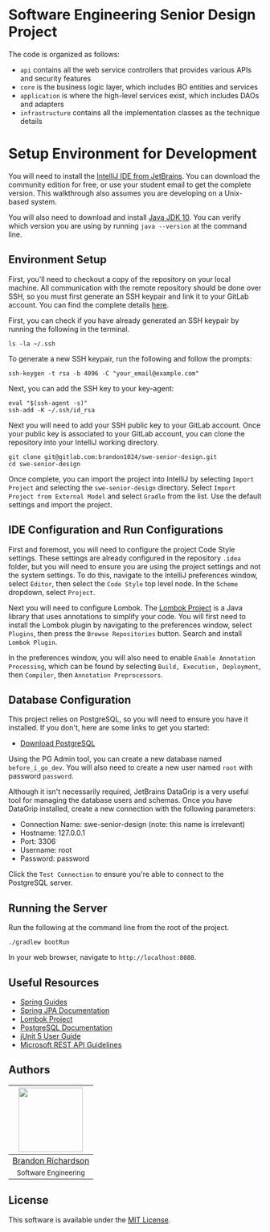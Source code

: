 # Software Engineering Senior Design Project 
The code is organized as follows:
- `api` contains all the web service controllers that provides various APIs and security features
- `core` is the business logic layer, which includes BO entities and services
- `application` is where the high-level services exist, which includes DAOs and adapters
- `infrastructure` contains all the implementation classes as the technique details


# Setup Environment for Development
You will need to install the [IntelliJ IDE from JetBrains](https://www.jetbrains.com/idea/). You can download the community edition for free, or use your student email to get the complete version. This walkthrough also assumes you are developing on a Unix-based system.

You will also need to download and install [Java JDK 10](http://www.oracle.com/technetwork/java/javase/downloads/jdk10-downloads-4416644.html). You can verify which version you are using by running `java --version` at the command line.

## Environment Setup
First, you'll need to checkout a copy of the repository on your local machine. All communication with the remote repository should be done over SSH, so you must first generate an SSH keypair and link it to your GitLab account. You can find the complete details [here](https://docs.gitlab.com/ee/ssh/).

First, you can check if you have already generated an SSH keypair by running the following in the terminal.
```
ls -la ~/.ssh
```

To generate a new SSH keypair, run the following and follow the prompts:
```
ssh-keygen -t rsa -b 4096 -C "your_email@example.com"
```

Next, you can add the SSH key to your key-agent:
```
eval "$(ssh-agent -s)"
ssh-add -K ~/.ssh/id_rsa
```

Next you will need to add your SSH public key to your GitLab account. Once your public key is associated to your GitLab account, you can clone the repository into your IntelliJ working directory.

```
git clone git@gitlab.com:brandon1024/swe-senior-design.git
cd swe-senior-design
```

Once complete, you can import the project into IntelliJ by selecting `Import Project` and selecting the `swe-senior-design` directory. Select `Import Project from External Model` and select `Gradle` from the list. Use the default settings and import the project.

## IDE Configuration and Run Configurations
First and foremost, you will need to configure the project Code Style settings. These settings are already configured in the repository `.idea` folder, but you will need to ensure you are using the project settings and not the system settings. To do this, navigate to the IntelliJ preferences window, select `Editor`, then select the `Code Style` top level node. In the `Scheme` dropdown, select `Project`.

Next you will need to configure Lombok. The [Lombok Project](https://projectlombok.org/) is a Java library that uses annotations to simplify your code. You will first need to install the Lombok plugin by navigating to the preferences window, select `Plugins`, then press the `Browse Repositories` button. Search and install `Lombok Plugin`.

In the preferences window, you will also need to enable `Enable Annotation Processing`, which can be found by selecting `Build, Execution, Deployment`, then `Compiler`, then `Annotation Preprocessors`.

## Database Configuration
This project relies on PostgreSQL, so you will need to ensure you have it installed. If you don't, here are some links to get you started:
- [Download PostgreSQL](https://www.postgresql.org/download/)

Using the PG Admin tool, you can create a new database named `before_i_go_dev`. You will also need to create a new user named `root` with password `password`.

Although it isn't necessarily required, JetBrains DataGrip is a very useful tool for managing the database users and schemas. Once you have DataGrip installed, create a new connection with the following parameters:
- Connection Name: swe-senior-design (note: this name is irrelevant)
- Hostname: 127.0.0.1
- Port: 3306
- Username: root
- Password: password

Click the `Test Connection` to ensure you're able to connect to the PostgreSQL server.

## Running the Server
Run the following at the command line from the root of the project.
```
./gradlew bootRun
```

In your web browser, navigate to `http://localhost:8080`.

## Useful Resources
- [Spring Guides](https://spring.io/guides)
- [Spring JPA Documentation](https://docs.spring.io/spring-data/jpa/docs/2.0.9.RELEASE/reference/html/)
- [Lombok Project](https://projectlombok.org/features/all)
- [PostgreSQL Documentation](https://www.postgresql.org/docs/)
- [jUnit 5 User Guide](https://junit.org/junit5/docs/current/user-guide/)
- [Microsoft REST API Guidelines](https://github.com/Microsoft/api-guidelines/blob/vNext/Guidelines.md)

## Authors
|[<img src="https://avatars3.githubusercontent.com/u/22732449?v=3&s=460" width="128">](https://github.com/brandon1024)|
|:---:|
|[Brandon Richardson](https://github.com/brandon1024)|
|<sup>Software Engineering</sup>|

## License
This software is available under the [MIT License](https://opensource.org/licenses/MIT).
